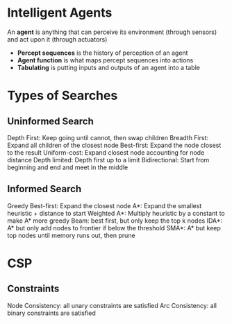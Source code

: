 # Intelligent Agents

An **agent** is anything that can perceive its environment (through sensors) and act upon it (through actuators)

- **Percept sequences** is the history of perception of an agent
- **Agent function** is what maps percept sequences into actions
- **Tabulating** is putting inputs and outputs of an agent into a table

# Types of Searches

## Uninformed Search

Depth First: Keep going until cannot, then swap children
Breadth First: Expand all children of the closest node
Best-first: Expand the node closest to the result
Uniform-cost: Expand closest node accounting for node distance
Depth limited: Depth first up to a limit
Bidirectional: Start from beginning and end and meet in the middle

## Informed Search

Greedy Best-first: Expand the closest node
A\*: Expand the smallest heuristic + distance to start
Weighted A\*: Multiply heuristic by a constant to make A* more greedy
Beam: best first, but only keep the top k nodes
IDA\*: A* but only add nodes to frontier if below the threshold
SMA\*: A* but keep top nodes until memory runs out, then prune

# CSP
## Constraints
Node Consistency: all unary constraints are satisfied
Arc Consistency: all binary constraints are satisfied




